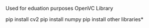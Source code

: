 Used for eduation purposes OpenVC Library 


pip install cv2 
pip install numpy
pip install other libraries*
